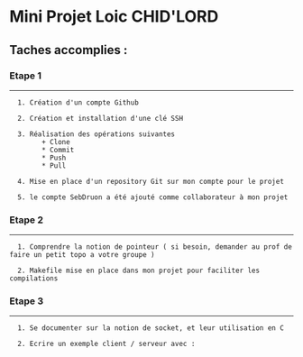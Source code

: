 # Mini Projet Loic CHID'LORD

## Taches accomplies :

  ### Etape 1
  
  ----------------

      1. Création d'un compte Github 
      
      2. Création et installation d'une clé SSH 
      
      3. Réalisation des opérations suivantes  
            + Clone
            * Commit  
            * Push  
            * Pull  

      4. Mise en place d'un repository Git sur mon compte pour le projet
      
      5. le compte SebDruon a été ajouté comme collaborateur à mon projet  
  
  ### Etape 2
  
  ----------------
  
      1. Comprendre la notion de pointeur ( si besoin, demander au prof de faire un petit topo a votre groupe )
      
      2. Makefile mise en place dans mon projet pour faciliter les compilations
      
  ### Etape 3
  
  ----------------
      
      1. Se documenter sur la notion de socket, et leur utilisation en C
      
      2. Ecrire un exemple client / serveur avec :
      
